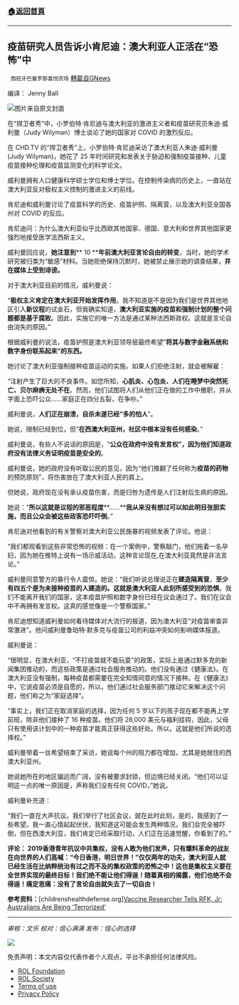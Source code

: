 ###  [:house:返回首頁](https://github.com/ourhimalayas/txt)
---


## 疫苗研究人员告诉小肯尼迪：澳大利亚人正活在“恐怖”中
` 西班牙巴塞罗那喜悦农场` [轉載自GNews](https://gnews.org/zh-hans/1669906/)

编译： Jenny Ball

![](https://assets.gnews.org/wp-content/uploads/2021/11/image0-7-4.jpg)图片来自原文封面

在“捍卫者秀”中，小罗伯特·肯尼迪与澳大利亚的激进主义者和疫苗研究员朱迪·威利曼（Judy Wilyman）博士谈论了她的国家对 COVID 的激烈反应。

在 CHD.TV 的“捍卫者秀”上，小罗伯特·肯尼迪采访了澳大利亚人朱迪·威利曼 (Judy Wilyman)，她花了 25 年时间研究和发表关于胁迫和强制疫苗接种、儿童疫苗接种伦理和疫苗监测变化的科学论文。

威利曼拥有人口健康科学硕士学位和博士学位。在控制传染病的历史上，一直站在澳大利亚反对极权主义控制的激进主义的前线。

肯尼迪和威利曼讨论了疫苗科学的历史、疫苗护照、隔离营，以及澳大利亚全国各州对 COVID 的反应。

肯尼迪问：为什么澳大利亚似乎比西欧其他国家、德国、意大利和世界其他国家更强烈地接受医学法西斯主义。

威利曼回应说，**她注意到**** 10 ****年前澳大利亚言论自由的转变**，当时，她的学术研究被归类为“敏感”材料。当她拒绝保持沉默时，她被禁止展示她的调查结果，**并在媒体上受到诽谤。**

对于澳大利亚目前的情况，威利曼说：

“**极权主义肯定在澳大利亚开始发挥作用**。我不知道是不是因为我们是世界其他地区引入**新议程**的试金石，但我确实知道，**澳大利亚实施的疫苗和强制计划的整个问题都是基于腐败**。因此，实施它的唯一方法是通过某种法西斯政权。这就是言论自由消失的原因。”

根据威利曼的说法，疫苗护照是澳大利亚领导层最终希望“**将其与数字金融系统和数字身份联系起来”的东西。**

她讨论了澳大利亚强制接种疫苗运动的实施，如果人们拒绝注射，就会被解雇：

“注射产生了巨大的不良事件。如您所知，**心肌炎、心包炎、人们在睡梦中突然死亡、贝尔麻痹无处不在**。然而，他们试图将人们从他们正在做的工作中撤职，并从字面上恐吓公众……家庭正在四分五裂，在争吵。”

威利曼说，**人们正在崩溃，自杀未遂已经“多的怕人**”。

她说，限制已经到位，但“**在西澳大利亚州，社区中根本没有任何感染**。”

威利曼说，有些人不说话的原因是，“**公众在政府中没有发言权”，因为他们知道政府没有法律义务证明疫苗是安全的**。

威利曼说，她的政府没有听取公民的意见，因为“他们推翻了任何称为**疫苗的药物**的预防原则”，将伤害放在了澳大利亚人民的肩上。

但她说，政府现在没有承认疫苗伤害，而是归咎为遗传是人们注射后生病的原因。

她说：“**所以这就是议程的邪恶程度****……****我从来没有想过可以如此明目张胆实施，而且公众会被这些政客恐吓吓倒**。”

肯尼迪对他看到的有关警察对澳大利亚公民施暴的视频发表了评论。他说：

“我们都观看到这些非常恐怖的视频：在一个案例中，警察敲门，他们拖着一名孕妇，因为她在推特上说有一场示威活动，这种言论现在,在澳大利亚竟然是非法言论。”

威利曼同意警方的暴行令人震惊。她说：“我们听说总理说正在**建造隔离营**，**至少有四五个是为未接种疫苗的人建造的。这就是澳大利亚人此刻所感受到的恐惧**。我们不能离开我们的国家，这本疫苗护照和数字身份已经在议会通过了。我们在议会中不再拥有发言权。这真的感觉像是一个警察国家。”

肯尼迪想知道威利曼如何看待媒体对大流行的报道，因为澳大利亚“对疫苗审查非常激进”。他问威利曼鲁珀特·默多克与疫苗公司的利益冲突如何影响媒体报道。

威利曼说：

“很明显，在澳大利亚，“不打疫苗就不能玩耍”的政策，实际上是通过默多克的新闻集团推动的，而这些政策是通过社会服务推动的。他们没有通过《健康法》。在澳大利亚没有强制，每种疫苗都需要在完全知情同意的情况下接种。在《健康法》中，它说疫苗必须是自愿的，所以，他们通过社会服务部门推动它来解决这个问题，他们称之为“家庭选择”。

“事实上，我们正在取消家庭的选择，因为任何 5 岁以下的孩子现在都不能再上学前班，除非他们接种了 16 种疫苗。他们将 28,000 美元与福利挂钩，因此，父母只有使用该计划中的一种疫苗才能真正获得这些好处。所以，这就是他们所说的选择权。”

威利曼带着一丝希望结束了采访，她说每个州的阻力都在增加，尤其是她居住的西澳大利亚州。

她说她所在的地区偏远而广阔，没有被要求封锁，但边境已经关闭。“他们可以证明这一点的唯一原因是，声称我们没有任何 COVID，”她说。

威利曼补充道：

“我们一直在大声抗议。我们举行了社区会议，就在此时此刻，是的，我感到了一些希望。我一直心情起起伏伏，我知道这可能会发生两种情况，我们会完全被吓倒，但在西澳大利亚，我们肯定已经采取行动，人们正在迅速觉醒，你看到了的。”

**评论： 2019香港青年抗议中共集权，没有人敢为他们发声，只有爆料革命的战友在向世界的人们高喊：“今日香港，明日世界！”仅仅两年的功夫，澳大利亚人就已经生活在比纳粹统治有过之而不及的集权政策的恐怖之中！这也是集权主义要在全世界实现的最终目标！我们绝不能让他们得逞！随着真相的揭露，他们也绝不会得逞！痛定思痛：没有了言论自由就失去了一切自由！**

**参考资料：**[childrenshealthdefense.org][Vaccine Researcher Tells RFK, Jr: Australians Are Being ‘Terrorized’](https://childrenshealthdefense.org/defender/vaccine-researcher-tells-rfk-jr-australians-are-being-terrorized/?utm_source=salsa&amp;eType=EmailBlastContent&amp;eId=bc159a5c-a19e-4e36-abe4-febd89cd79dd)

* * *

*审核：文乐
校对：信心满满
发布：信心的选择*

![](https://assets.gnews.org/wp-content/uploads/2021/11/GNEWS_CH..jpeg)

 

免责声明：本文内容仅代表作者个人观点，平台不承担任何法律风险。

- [ROL Foundation](https://rolfoundation.org/)
- [ROL Society](https://rolsociety.org/)
- [Terms of use](https://gnews.org/terms-of-use-3/)
- [Privacy Policy](https://gnews.org/privacy-policy/)
